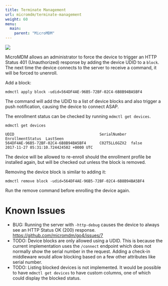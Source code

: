 ```yaml
---
title: Terminate Management
url: micromdm/terminate-management
weight: 60
menu:
  main:
    parent: "MicroMDM"
---
```


![](https://user-images.githubusercontent.com/1526945/33252691-acfa1952-d30d-11e7-800a-c9a271d697b5.png)

MicroMDM allows an administrator to force the device to trigger an HTTP Status 401 (Unauthorized) response by adding the device UDID to a `block`. The next time the device connects to the server to receive a command, it will be forced to unenroll. 

Add a block:
```
mdmctl apply block -udid=564DF4AE-96B5-72BF-02C4-6B8B94BA5BF4
```
The command will add the UDID to a list of device blocks and also trigger a push notification, causing the device to connect ASAP.

The enrollment status can be checked by running `mdmctl get devices`. 
```
mdmctl get devices

UDID                                      SerialNumber  EnrollmentStatus  LastSeen
564DF4AE-96B5-72BF-02C4-6B8B94BA5BF4      C02T5LL6GZX2  false             2017-11-27 05:31:10.724424502 +0000 UTC
```

The device will be allowed to re-enroll should the enrollment profile be installed again, but will be checked out unless the block is removed. 

Removing the device block is similar to adding it:
```
mdmctl remove block -udid=564DF4AE-96B5-72BF-02C4-6B8B94BA5BF4
```

Run the remove command before enrolling the device again. 

# Known Issues
- BUG: Running the server with `-http-debug` causes the device to always see an HTTP Status OK (200) response. 
https://github.com/micromdm/go4/issues/7
- TODO: Device blocks are only allowed using a UDID. This is because the current implementation uses the `/connect` endpoint which does not normally show the serial number in the request. Adding a check-in middleware would allow blocking based on a few other attributes like serial number. 
- TODO: Listing blocked devices is not implemented. It would be possible to have `mdmctl get devices` to have custom columns, one of which could display the blocked status. 